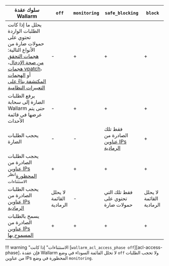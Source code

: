 | سلوك عقدة Wallarm | `off` | `monitoring` | `safe_blocking` |`block` |
| -------- | - | - | - | -|
| يحلل ما إذا كانت الطلبات الواردة تحتوي على حمولات ضارة من الأنواع التالية: [هجمات التحقق من صحة الإدخال](../about-wallarm/protecting-against-attacks.md#input-validation-attacks)، [هجمات vpatch](../user-guides/rules/vpatch-rule.md)، أو [الهجمات المكتشفة بناءً على التعبيرات النظامية](../user-guides/rules/regex-rule.md) | - | + | + | + |
| يرفع الطلبات الضارة إلى سحابة Wallarm حتى يتم عرضها في قائمة الأحداث | - | + | + | + |
| يحجب الطلبات الضارة | - | - | فقط تلك الصادرة من [عناوين IPs الرمادية](../user-guides/ip-lists/overview.md) | + |
| يحجب الطلبات الصادرة من [عناوين IPs المحظورة](../user-guides/ip-lists/overview.md)<sup>انظر الاستثناءات</sup> | + | + | + | + |
| يحجب الطلبات الصادرة من [عناوين IPs الرمادية](../user-guides/ip-lists/overview.md) | لا يحلل القائمة الرمادية | - | فقط تلك التي تحتوي على حمولات ضارة | لا يحلل القائمة الرمادية |
| يسمح بالطلبات الصادرة من [عناوين IPs المسموح بها](../user-guides/ip-lists/overview.md) | + | + | + | + |

!!! warning "الاستثناءات"
    إذا كانت [`wallarm_acl_access_phase off`][acl-access-phase]، فإن عقدة Wallarm لا تحلل القائمة السوداء في وضع `off` ولا تحجب الطلبات من عناوين IPs المحظورة في وضع `monitoring`.